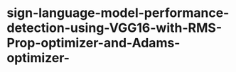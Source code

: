# sign-language-model-performance-detection-using-VGG16-with-RMS-Prop-optimizer-and-Adams-optimizer-